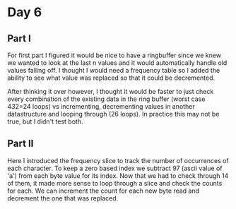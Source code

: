 # Day 6

## Part I
For first part I figured it would be nice to have a ringbuffer since we knew we wanted to look at the last n values and it would automatically handle old values falling off. I thought I would need a frequency table so I added the ability to see what value was replaced so that it could be decremented.

After thinking it over however, I thought it would be faster to just check every combination of the existing data in the ring buffer (worst case 4*3*2=24 loops) vs incrementing, decrementing values in another datastructure and looping through (26 loops). In practice this may not be true,  but I didn't test both.

## Part II
Here I introduced the frequency slice to track the number of occurrences of each character. To keep a zero based index we subtract 97 (ascii value of 'a') from each byte value for its index. Now that we had to check through 14 of them, it made more sense to loop through a slice and check the counts for each. We can increment the count for each new byte read and decrement the one that was replaced. 